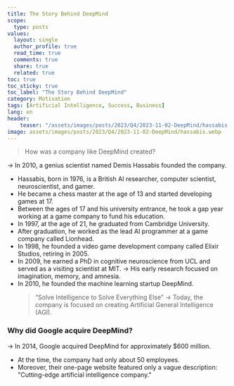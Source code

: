 ```yaml
---
title: The Story Behind DeepMind
scope:
  type: posts
values:
  layout: single
  author_profile: true
  read_time: true
  comments: true
  share: true
  related: true
toc: true
toc_sticky: true
toc_label: "The Story Behind DeepMind"
category: Motivation
tags: [Artificial Intelligence, Success, Business]
lang: en
header:
    teaser: "/assets/images/posts/2023/Q4/2023-11-02-DeepMind/hassabis.webp"
image: assets/images/posts/2023/Q4/2023-11-02-DeepMind/hassabis.webp
---
```


> How was a company like DeepMind created?

→ In 2010, a genius scientist named Demis Hassabis founded the company.

- Hassabis, born in 1976, is a British AI researcher, computer scientist, neuroscientist, and gamer.
- He became a chess master at the age of 13 and started developing games at 17.
- Between the ages of 17 and his university entrance, he took a gap year working at a game company to fund his education.
- In 1997, at the age of 21, he graduated from Cambridge University.
- After graduation, he worked as the lead AI programmer at a game company called Lionhead.
- In 1998, he founded a video game development company called Elixir Studios, retiring in 2005.
- In 2009, he earned a PhD in cognitive neuroscience from UCL and served as a visiting scientist at MIT.
  → His early research focused on imagination, memory, and amnesia.
- In 2010, he founded the machine learning startup DeepMind.
  > “Solve Intelligence to Solve Everything Else”
  > → Today, the company is focused on creating Artificial General Intelligence (AGI).

### Why did Google acquire DeepMind?

→ In 2014, Google acquired DeepMind for approximately $600 million.

- At the time, the company had only about 50 employees.
- Moreover, their one-page website featured only a vague description: "Cutting-edge artificial intelligence company."
